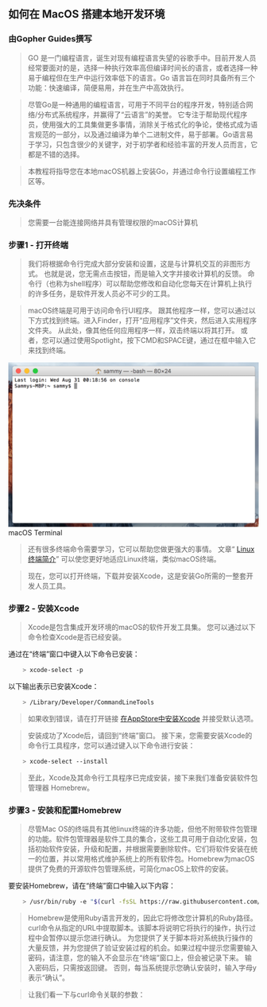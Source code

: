 ## 如何在 MacOS 搭建本地开发环境

### 由Gopher Guides撰写

> GO 是一门编程语言，诞生对现有编程语言失望的谷歌手中。目前开发人员经常要面对的是，选择一种执行效率高但编译时间长的语言，或者选择一种易于编程但在生产中运行效率低下的语言。Go 语言旨在同时具备所有三个功能：快速编译，简便易用，并在生产中高效执行。

> 尽管Go是一种通用的编程语言，可用于不同平台的程序开发，特别适合网络/分布式系统程序，并赢得了“云语言”的美誉。 它专注于帮助现代程序员，使用强大的工具集做更多事情，消除关于格式化的争论，使格式成为语言规范的一部分，以及通过编译为单个二进制文件，易于部署。Go语言易于学习，只包含很少的关键字，对于初学者和经验丰富的开发人员而言，它都是不错的选择。

> 本教程将指导您在本地macOS机器上安装Go，并通过命令行设置编程工作区等。

### 先决条件

> 您需要一台能连接网络并具有管理权限的macOS计算机

### 步骤1 - 打开终端

> 我们将根据命令行完成大部分安装和设置，这是与计算机交互的非图形方式。 也就是说，您无需点击按钮，而是输入文字并接收计算机的反馈。 命令行（也称为shell程序）可以帮助您修改和自动化您每天在计算机上执行的许多任务，是软件开发人员必不可少的工具。

> macOS终端是可用于访问命令行UI程序。 跟其他程序一样，您可以通过以下方式找到终端。进入Finder，打开“应用程序”文件夹，然后进入实用程序文件夹。 从此处，像其他任何应用程序一样，双击终端以将其打开。 或者，您可以通过使用Spotlight，按下CMD和SPACE键，通过在框中输入它来找到终端。

![image](https://github.com/Huangjunlin/how-to-code-in-go/blob/dev/image/macOS%20Terminal.png)
macOS Terminal

> 还有很多终端命令需要学习，它可以帮助您做更强大的事情。 文章“ [Linux终端简介](https://www.digitalocean.com/community/tutorials/introduction-to-the-linux-terminal)” 可以使您更好地适应Linux终端，类似macOS终端。

> 现在，您可以打开终端，下载并安装Xcode，这是安装Go所需的一整套开发人员工具。

### 步骤2 - 安装Xcode

> Xcode是包含集成开发环境的macOS的软件开发工具集。 您可以通过以下命令检查Xcode是否已经安装。

通过在“终端”窗口中键入以下命令已安装：
```bash   
    > xcode-select -p
```
以下输出表示已安装Xcode：
```bash   
    > /Library/Developer/CommandLineTools
```

> 如果收到错误，请在打开链接 [在AppStore中安装Xcode](https://itunes.apple.com/us/app/xcode/id497799835?mt=12&ign-mpt=uo％3D2) 并接受默认选项。

> 安装成功了Xcode后，请回到“终端”窗口。 接下来，您需要安装Xcode的命令行工具程序，您可以通过键入以下命令进行安装：
```bash   
    > xcode-select --install
```

> 至此，Xcode及其命令行工具程序已完成安装，接下来我们准备安装软件包管理器 Homebrew。

### 步骤3 -  安装和配置Homebrew

> 尽管Mac OS的终端具有其他linux终端的许多功能，但他不附带软件包管理的功能。软件包管理器是软件工具的集合，这些工具可用于自动化安装，包括初始软件安装，升级和配置，并根据需要删除软件。它们将软件安装在统一的位置，并以常用格式维护系统上的所有软件包。Homebrew为macOS提供了免费的开源软件包管理系统，可简化macOS上软件的安装。

要安装Homebrew，请在“终端”窗口中输入以下内容：

```bash   
    > /usr/bin/ruby -e "$(curl -fsSL https://raw.githubusercontent.com/Homebrew/install/master/install)"
```

> Homebrew是使用Ruby语言开发的，因此它将修改您计算机的Ruby路径。curl命令从指定的URL中提取脚本。该脚本将说明它将执行的操作，执行过程中会暂停以提示您进行确认。 为您提供了关于脚本将对系统执行操作的大量反馈，并为您提供了验证安装过程的机会。如果过程中提示您需要输入密码，请注意，您的输入不会显示在“终端”窗口上，但会被记录下来。 输入密码后，只需按返回键。 否则，每当系统提示您确认安装时，输入字母y表示“确认”。

> 让我们看一下与curl命令关联的参数：

